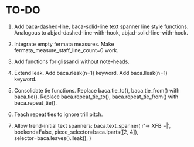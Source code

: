 TO-DO
=====

1.  Add baca-dashed-line, baca-solid-line text spanner line style functions.
    Analogous to abjad-dashed-line-with-hook, abjad-solid-line-with-hook.

2.  Integrate empty fermata measures.
    Make fermata_measure_staff_line_count=0 work.

3.  Add functions for glissandi without note-heads.

4.  Extend leak.
    Add baca.rleak(n=1) keyword.
    Add baca.lleak(n=1) keyword.

5.  Consolidate tie functions.
    Replace baca.tie_to(), baca.tie_from() with baca.tie().
    Replace baca.repeat_tie_to(), baca.repeat_tie_from() with baca.repeat_tie().

6.  Teach repeat ties to ignore trill pitch.

7.  Allow trend-initial text spanners:
        baca.text_spanner(
            r'-> XFB =|',
            bookend=False,
            piece_selector=baca.lparts([2, 4]),
            selector=baca.leaves().lleak(),
            )
